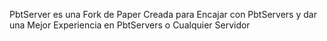 PbtServer es una Fork de Paper Creada para Encajar con PbtServers y dar una Mejor Experiencia en PbtServers o Cualquier Servidor
